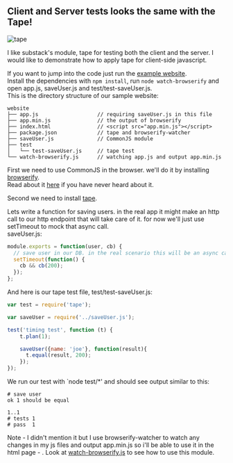 ## Client and Server tests looks the same with the Tape!

![tape](https://a248.e.akamai.net/camo.github.com/50dd49050de38c87a28ab6aa0b09bbe2d042cba1/687474703a2f2f737562737461636b2e6e65742f696d616765732f746170655f64726976652e706e67)

I like substack's module, tape for testing both the client and the server.
I would like to demonstrate how to apply tape for client-side javascript.

If you want to jump into the code just run the [example website](https://github.com/oren/oren.github.com/tree/master/posts/tape/website).  
Install the dependencies with `npm install`, run `node watch-browserify` and open app.js, saveUser.js and test/test-saveUser.js.  
This is the directory structure of our sample website:  

    website
    ├── app.js                   // requiring saveUser.js in this file
    ├── app.min.js               // the output of browserify
    ├── index.html               // <script src="app.min.js"></script> 
    ├── package.json             // tape and browserify-watcher
    ├── saveUser.js              // CommonJS module
    ├── test
    │   └── test-saveUser.js     // tape test
    └── watch-browserify.js      // watching app.js and output app.min.js

First we need to use CommonJS in the browser. we'll do it by installing [browserify](https://github.com/substack/node-browserify).  
Read about it [here](https://github.com/oren/oren.github.com/blob/master/posts/browserify.md) if you have never heard about it.

Second we need to install [tape](https://github.com/substack/tape). 

Lets write a function for saving users. in the real app it might make an http call to our http endpoint that will take care of it. for now we'll just use setTimeout to mock that async call.  
saveUser.js:

```js
module.exports = function(user, cb) {
  // save user in our DB. in the real scenario this will be an async call to an http endpoint
  setTimeout(function() {
    cb && cb(200);
  });
};
```

And here is our tape test file, test/test-saveUser.js:

```js
var test = require('tape');

var saveUser = require('../saveUser.js');

test('timing test', function (t) {
    t.plan(1);

    saveUser({name: 'joe'}, function(result){
      t.equal(result, 200);
    });
});
```

We run our test with `node test/*' and should see output similar to  this:

    # save user
    ok 1 should be equal

    1..1
    # tests 1
    # pass  1

Note - I didn't mention it but I use browserify-watcher to watch any changes in my js files and output app.min.js so i'll be able to use it in the html page - <script src="app.min.js"></script>. Look at [watch-browserify.js](https://github.com/oren/oren.github.com/blob/master/posts/tape/website/watch-browserify.js) to see how to use this module.

